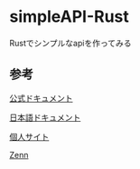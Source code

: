 # simpleAPI-Rust
Rustでシンプルなapiを作ってみる
## 参考
[公式ドキュメント](https://doc.rust-lang.org/book/)

[日本語ドキュメント](https://doc.rust-jp.rs/)

[個人サイト](https://caddi.tech/archives/416)

[Zenn](https://zenn.dev/mebiusbox/books/22d4c1ed9b0003/viewer/30450c)
